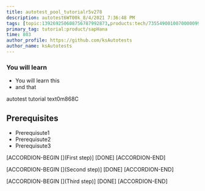 ```yaml
---
title: autotest_pool_tutorialr5v278
description: autotest6WT00k_8/4/2021 7:36:48 PM
tags: [topic:139269250608756787992873,products:tech/73554900100700000996,tutorial:experience/advanced]
primary_tag: tutorial:product/sapHana
time: 803
author_profile: https://github.com/ksAutotests
author_name: ksAutotests
---
```

### You will learn
- You will learn this
- and that

autotest tutorial text0m868C

## Prerequisites
- Prerequisute1
- Prerequisute2
- Prerequisute3

[ACCORDION-BEGIN [](First step)]
[DONE]
[ACCORDION-END]

[ACCORDION-BEGIN [](Second step)]
[DONE]
[ACCORDION-END]

[ACCORDION-BEGIN [](Third step)]
[DONE]
[ACCORDION-END]

